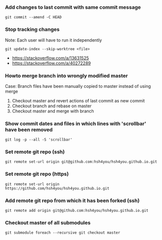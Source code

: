 ### Add changes to last commit with same commit message
    
    git commit --amend -C HEAD
    
### Stop tracking changes
Note: Each user will have to run it independently

    git update-index --skip-worktree <file>
    
- https://stackoverflow.com/a/13631525
- https://stackoverflow.com/a/40272289
    
### Howto merge branch into wrongly modified master
Case: Branch files have been manually copied to master instead of using merge
1. Checkout master and revert actions of last commit as new commit
1. Checkout branch and rebase on master
1. Checkout master and merge with branch


### Show commit dates and files in which lines with 'scrollbar' have been removed

    git log -p --all -S 'scrollbar'

### Set remote git repo (ssh)
  
    git remote set-url origin git@github.com:hsh4you/hsh4you.github.io.git

### Set remote git repo (https)
  
    git remote set-url origin https://github.com/hsh4you/hsh4you.github.io.git

### Add remote git repo from which it has been forked (ssh)
  
    git remote add origin git@github.com:hsh4you/hsh4you.github.io.git

### Checkout master of all submodules
  
    git submodule foreach --recursive git checkout master
